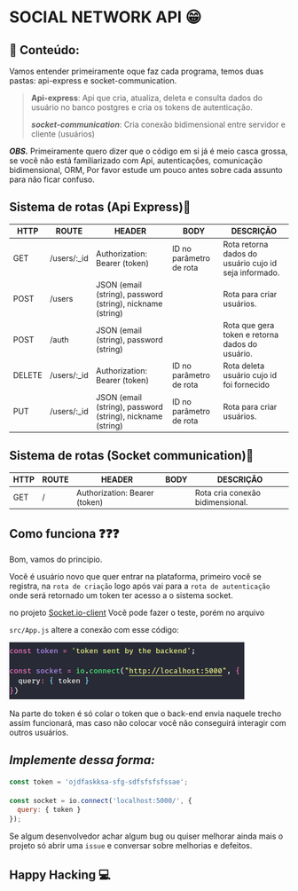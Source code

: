 # SOCIAL NETWORK API 😁

## 📘 Conteúdo: 

Vamos entender primeiramente oque faz cada programa, temos duas pastas: api-express e socket-communication.

> **Api-express**: Api que cria, atualiza, deleta e consulta dados do usuário no banco postgres e cria os tokens de autenticação.
> 
> ***socket-communication***: Cria conexão bidimensional entre servidor e cliente (usuários)

***OBS.*** Primeiramente quero dizer que o código em si já é meio casca grossa, se você
não está familiarizado com Api, autenticações, comunicação bidimensional, ORM, 
Por favor estude um pouco antes sobre cada assunto para não ficar confuso.

## Sistema de rotas (Api Express)📍

HTTP | ROUTE | HEADER | BODY | DESCRIÇÃO |
| --- | ------ | ------ | ------ |-----------
| GET | /users/:_id | Authorization: Bearer (token) | ID no parâmetro de rota | Rota retorna dados do usuário cujo id seja informado.
| POST | /users | JSON (email (string), password (string), nickname (string) | | Rota para criar usuários.
| POST | /auth | JSON (email (string), password (string) | | Rota que gera token e retorna dados do usuário.
| DELETE | /users/:_id | Authorization: Bearer (token) | ID no parâmetro de rota | Rota deleta usuário cujo id foi fornecido 
| PUT | /users/:_id | JSON (email (string), password (string), nickname (string) | ID no parâmetro de rota | Rota para criar usuários.

## Sistema de rotas (Socket communication)📍
HTTP | ROUTE | HEADER | BODY | DESCRIÇÃO |
| --- | ------ | ------ | ------ |-----------
| GET | / | Authorization: Bearer (token) | | Rota cria conexão bidimensional.


## Como funciona ❓❓❓

Bom, vamos do principio. 

Você é usuário novo que quer entrar na plataforma, primeiro você se registra, na `rota de criação` logo após vai para a `rota de autenticação` onde será retornado um token ter acesso a o sistema socket.

no projeto [Socket.io-client](https://github.com/JoaoFelixx/socket.io-client) Você pode fazer o teste, porém no arquivo

`src/App.js` altere a conexão com esse código:

![Imagem da alteração](./img/addingthetoken.png)

Na parte do token é só colar o token que o back-end envia naquele trecho assim funcionará, mas caso não colocar você não conseguirá interagir com outros usuários.

## ***Implemente dessa forma:***

```js
const token = 'ojdfaskksa-sfg-sdfsfsfsfssae';

const socket = io.connect('localhost:5000/', {
  query: { token }
});
```

Se algum desenvolvedor achar algum bug ou quiser melhorar ainda mais o projeto só abrir uma `issue` e conversar sobre melhorias e defeitos.

## Happy Hacking 💻